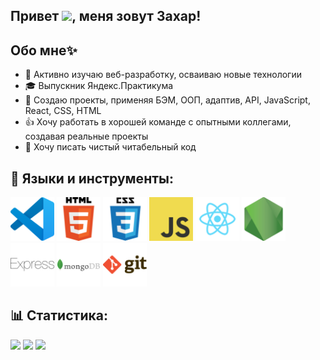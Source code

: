## Привет <img src="https://github.com/blackcater/blackcater/raw/main/images/Hi.gif" height="26"/>, меня зовут Захар!


## Обо мне✨

 - :mag_right:  Активно изучаю веб-разработку, осваиваю новые технологии
 - :mortar_board: Выпускник Яндекс.Практикума
 - :memo: Создаю проекты, применяя БЭМ, ООП, адаптив, API, JavaScript, React, CSS, HTML
 - :thumbsup: Хочу работать в хорошей команде с опытными коллегами, создавая реальные проекты
 - :memo: Хочу писать чистый читабельный код

## :hammer: Языки и инструменты:
<p>
<img src="https://raw.githubusercontent.com/github/explore/80688e429a7d4ef2fca1e82350fe8e3517d3494d/topics/visual-studio-code/visual-studio-code.png" alt="VS Code" height="70">
<img src="https://raw.githubusercontent.com/github/explore/80688e429a7d4ef2fca1e82350fe8e3517d3494d/topics/html/html.png" alt="HTML" height="70">
<img src="https://raw.githubusercontent.com/github/explore/80688e429a7d4ef2fca1e82350fe8e3517d3494d/topics/css/css.png" alt="CSS" height="70" >
<img src="https://raw.githubusercontent.com/github/explore/80688e429a7d4ef2fca1e82350fe8e3517d3494d/topics/javascript/javascript.png" alt="Javascript" height="70">
<img src="https://raw.githubusercontent.com/github/explore/80688e429a7d4ef2fca1e82350fe8e3517d3494d/topics/react/react.png" alt="React" height="70">
<img src="https://raw.githubusercontent.com/github/explore/80688e429a7d4ef2fca1e82350fe8e3517d3494d/topics/nodejs/nodejs.png" alt="NodeJS" height="70">
<img src="https://raw.githubusercontent.com/github/explore/80688e429a7d4ef2fca1e82350fe8e3517d3494d/topics/express/express.png" alt="Express" height="70">
<img src="https://raw.githubusercontent.com/github/explore/80688e429a7d4ef2fca1e82350fe8e3517d3494d/topics/mongodb/mongodb.png" alt="Express" height="70">
<img src="https://raw.githubusercontent.com/github/explore/80688e429a7d4ef2fca1e82350fe8e3517d3494d/topics/git/git.png" alt="git" height="70">
</p>

## :bar_chart: Статистика: 

![](https://github-profile-summary-cards.vercel.app/api/cards/repos-per-language?username=MenshikovZakhar&theme=github_dark) 
![](https://github-profile-summary-cards.vercel.app/api/cards/stats?username=MenshikovZakhar&theme=github_dark)
![](https://github-profile-summary-cards.vercel.app/api/cards/profile-details?username=MenshikovZakhar&theme=github_dark)

